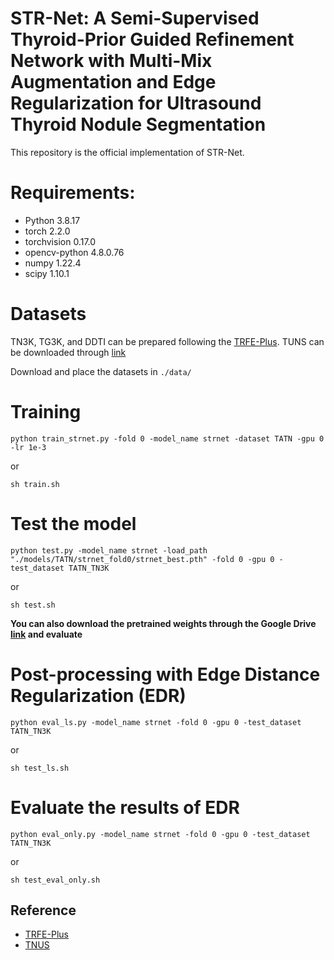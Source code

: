 # STR-Net: A Semi-Supervised Thyroid-Prior Guided Refinement Network with Multi-Mix Augmentation and Edge Regularization for Ultrasound Thyroid Nodule Segmentation

This repository is the official implementation of STR-Net. 

# Requirements:
- Python 3.8.17
- torch 2.2.0
- torchvision 0.17.0
- opencv-python 4.8.0.76
- numpy 1.22.4
- scipy 1.10.1


# Datasets
TN3K, TG3K, and DDTI can be prepared following the [TRFE-Plus](https://github.com/haifangong/TRFE-Net-for-thyroid-nodule-segmentation).
TUNS can be downloaded through [link](https://github.com/taodeng/TNPPD-Net/)

Download and place the datasets in ```./data/```


# Training
```
python train_strnet.py -fold 0 -model_name strnet -dataset TATN -gpu 0 -lr 1e-3
```
or
```
sh train.sh
```

# Test the model
```
python test.py -model_name strnet -load_path "./models/TATN/strnet_fold0/strnet_best.pth" -fold 0 -gpu 0 -test_dataset TATN_TN3K
```
or
```
sh test.sh
```
**You can also download the pretrained weights through the Google Drive [link](https://drive.google.com/file/d/121B4R_0evFKLbnc6FpmBk1qQLsmxBSP7/view?usp=sharing) and evaluate**


# Post-processing with Edge Distance Regularization (EDR)
```
python eval_ls.py -model_name strnet -fold 0 -gpu 0 -test_dataset TATN_TN3K
```
or
```
sh test_ls.sh
```
# Evaluate the results of EDR
```
python eval_only.py -model_name strnet -fold 0 -gpu 0 -test_dataset TATN_TN3K
```
or
```
sh test_eval_only.sh
```


## Reference
* [TRFE-Plus](https://github.com/haifangong/TRFE-Net-for-thyroid-nodule-segmentation)
* [TNUS](https://github.com/taodeng/TNPPD-Net/)





